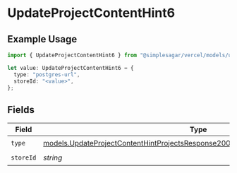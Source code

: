# UpdateProjectContentHint6

## Example Usage

```typescript
import { UpdateProjectContentHint6 } from "@simplesagar/vercel/models/updateprojectop.js";

let value: UpdateProjectContentHint6 = {
  type: "postgres-url",
  storeId: "<value>",
};
```

## Fields

| Field                                                                                                                                                                        | Type                                                                                                                                                                         | Required                                                                                                                                                                     | Description                                                                                                                                                                  |
| ---------------------------------------------------------------------------------------------------------------------------------------------------------------------------- | ---------------------------------------------------------------------------------------------------------------------------------------------------------------------------- | ---------------------------------------------------------------------------------------------------------------------------------------------------------------------------- | ---------------------------------------------------------------------------------------------------------------------------------------------------------------------------- |
| `type`                                                                                                                                                                       | [models.UpdateProjectContentHintProjectsResponse200ApplicationJSONResponseBodyType](../models/updateprojectcontenthintprojectsresponse200applicationjsonresponsebodytype.md) | :heavy_check_mark:                                                                                                                                                           | N/A                                                                                                                                                                          |
| `storeId`                                                                                                                                                                    | *string*                                                                                                                                                                     | :heavy_check_mark:                                                                                                                                                           | N/A                                                                                                                                                                          |